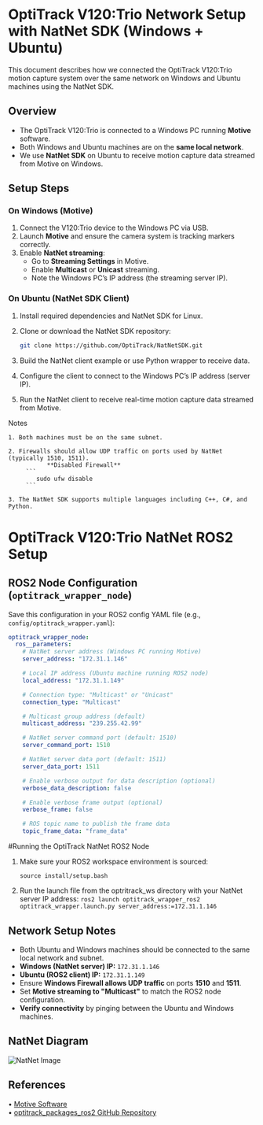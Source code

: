# OptiTrack V120:Trio Network Setup with NatNet SDK (Windows + Ubuntu)

This document describes how we connected the OptiTrack V120:Trio motion capture system over the same network on Windows and Ubuntu machines using the NatNet SDK.

## Overview
- The OptiTrack V120:Trio is connected to a Windows PC running **Motive** software.
- Both Windows and Ubuntu machines are on the **same local network**.
- We use **NatNet SDK** on Ubuntu to receive motion capture data streamed from Motive on Windows.

## Setup Steps

### On Windows (Motive)
1. Connect the V120:Trio device to the Windows PC via USB.
2. Launch **Motive** and ensure the camera system is tracking markers correctly.
3. Enable **NatNet streaming**:
   - Go to **Streaming Settings** in Motive.
   - Enable **Multicast** or **Unicast** streaming.
   - Note the Windows PC’s IP address (the streaming server IP).

### On Ubuntu (NatNet SDK Client)
1. Install required dependencies and NatNet SDK for Linux.
2. Clone or download the NatNet SDK repository:
   ```bash
   git clone https://github.com/OptiTrack/NatNetSDK.git
   ```
3. Build the NatNet client example or use Python wrapper to receive data.

4. Configure the client to connect to the Windows PC’s IP address (server IP).

5. Run the NatNet client to receive real-time motion capture data streamed from Motive.

Notes

    1. Both machines must be on the same subnet.

    2. Firewalls should allow UDP traffic on ports used by NatNet (typically 1510, 1511).
               **Disabled Firewall**
         ```
            sudo ufw disable
         ```

    3. The NatNet SDK supports multiple languages including C++, C#, and Python.

# OptiTrack V120:Trio NatNet ROS2 Setup

## ROS2 Node Configuration (`optitrack_wrapper_node`)

Save this configuration in your ROS2 config YAML file (e.g., `config/optitrack_wrapper.yaml`):

```yaml
optitrack_wrapper_node:
  ros__parameters:
    # NatNet server address (Windows PC running Motive)
    server_address: "172.31.1.146"

    # Local IP address (Ubuntu machine running ROS2 node)
    local_address: "172.31.1.149"

    # Connection type: "Multicast" or "Unicast"
    connection_type: "Multicast"

    # Multicast group address (default)
    multicast_address: "239.255.42.99"

    # NatNet server command port (default: 1510)
    server_command_port: 1510

    # NatNet server data port (default: 1511)
    server_data_port: 1511

    # Enable verbose output for data description (optional)
    verbose_data_description: false

    # Enable verbose frame output (optional)
    verbose_frame: false

    # ROS topic name to publish the frame data
    topic_frame_data: "frame_data"
```

#Running the OptiTrack NatNet ROS2 Node

1. Make sure your ROS2 workspace environment is sourced:
   
   ```source install/setup.bash```

2. Run the launch file from the optritrack_ws directory with your NatNet server IP address:
```ros2 launch optitrack_wrapper_ros2 optitrack_wrapper.launch.py server_address:=172.31.1.146```


## Network Setup Notes

- Both Ubuntu and Windows machines should be connected to the same local network and subnet.
- **Windows (NatNet server) IP:** `172.31.1.146`
- **Ubuntu (ROS2 client) IP:** `172.31.1.149`
- Ensure **Windows Firewall allows UDP traffic** on ports **1510** and **1511**.
- Set **Motive streaming to "Multicast"** to match the ROS2 node configuration.
- **Verify connectivity** by pinging between the Ubuntu and Windows machines.

## NatNet Diagram 

![NatNet Image](../images/NatNet.png)

## References

• [Motive Software](https://optitrack.com/products/motive/)  
• [optitrack_packages_ros2 GitHub Repository](https://github.com/lis-epfl/optitrack_packages_ros2)

